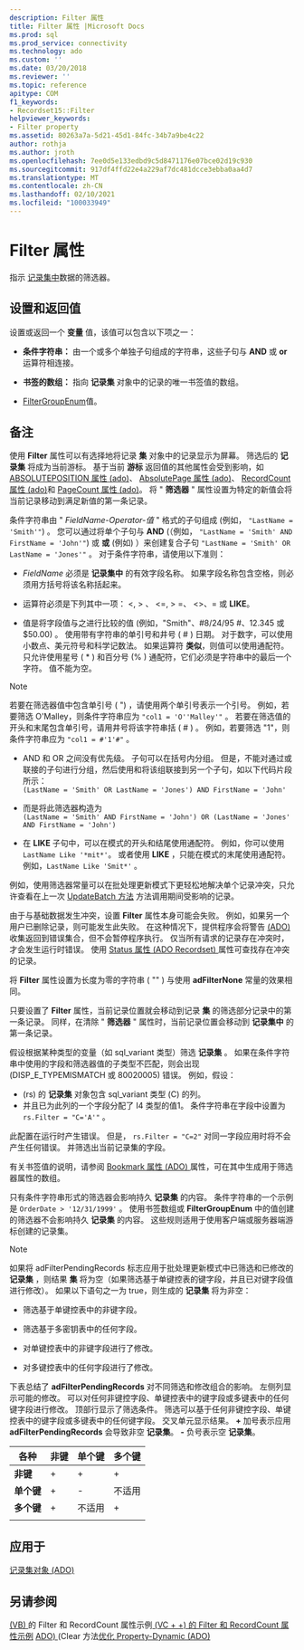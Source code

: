 ```yaml
---
description: Filter 属性
title: Filter 属性 |Microsoft Docs
ms.prod: sql
ms.prod_service: connectivity
ms.technology: ado
ms.custom: ''
ms.date: 03/20/2018
ms.reviewer: ''
ms.topic: reference
apitype: COM
f1_keywords:
- Recordset15::Filter
helpviewer_keywords:
- Filter property
ms.assetid: 80263a7a-5d21-45d1-84fc-34b7a9be4c22
author: rothja
ms.author: jroth
ms.openlocfilehash: 7ee0d5e133edbd9c5d8471176e07bce02d19c930
ms.sourcegitcommit: 917df4ffd22e4a229af7dc481dcce3ebba0aa4d7
ms.translationtype: MT
ms.contentlocale: zh-CN
ms.lasthandoff: 02/10/2021
ms.locfileid: "100033949"
---
```

# <a name="filter-property"></a>Filter 属性
指示 [记录集中](./recordset-object-ado.md)数据的筛选器。  
  
## <a name="settings-and-return-values"></a>设置和返回值

设置或返回一个 **变量** 值，该值可以包含以下项之一：  
  
-   **条件字符串：** 由一个或多个单独子句组成的字符串，这些子句与 **AND** 或 **or** 运算符相连接。  
  
-   **书签的数组：** 指向 **记录集** 对象中的记录的唯一书签值的数组。  
  
-   [FilterGroupEnum](./filtergroupenum.md)值。  
  
## <a name="remarks"></a>备注

使用 **Filter** 属性可以有选择地将记录 **集** 对象中的记录显示为屏幕。 筛选后的 **记录集** 将成为当前游标。 基于当前 **游标** 返回值的其他属性会受到影响，如 [ABSOLUTEPOSITION 属性 (ado)](./absoluteposition-property-ado.md)、 [AbsolutePage 属性 (ado)](./absolutepage-property-ado.md)、 [RecordCount 属性 (ado)](./recordcount-property-ado.md)和 [PageCount 属性 (ado)](./pagecount-property-ado.md)。 将 " **筛选器** " 属性设置为特定的新值会将当前记录移动到满足新值的第一条记录。
  
条件字符串由 " *FieldName-Operator-值* " 格式的子句组成 (例如， `"LastName = 'Smith'"`) 。 您可以通过将单个子句与 **AND** (（例如， `"LastName = 'Smith' AND FirstName = 'John'"`) 或 **或** (例如) ）来创建复合子句 `"LastName = 'Smith' OR LastName = 'Jones'"` 。 对于条件字符串，请使用以下准则：

-   *FieldName* 必须是 **记录集中** 的有效字段名称。 如果字段名称包含空格，则必须用方括号将该名称括起来。  
  
-   运算符必须是下列其中一项： \<, > 、 \<=, > =、 <>、= 或 **LIKE**。  
  
-   值是将字段值与之进行比较的值 (例如，"Smith"、#8/24/95 #、12.345 或 $50.00) 。 使用带有字符串的单引号和井号 ( # ) 日期。 对于数字，可以使用小数点、美元符号和科学记数法。 如果运算符 **类似**，则值可以使用通配符。 只允许使用星号 ( * ) 和百分号 (% ) 通配符，它们必须是字符串中的最后一个字符。 值不能为空。  
  
> [!NOTE]
>  若要在筛选器值中包含单引号 ( ") ，请使用两个单引号表示一个引号。 例如，若要筛选 O'Malley，则条件字符串应为 `"col1 = 'O''Malley'"` 。 若要在筛选值的开头和末尾包含单引号，请用井号将该字符串括 ( # ) 。 例如，若要筛选 "1"，则条件字符串应为 `"col1 = #'1'#"` 。  
  
-   AND 和 OR 之间没有优先级。 子句可以在括号内分组。 但是，不能对通过或联接的子句进行分组，然后使用和将该组联接到另一个子句，如以下代码片段所示：  
 `(LastName = 'Smith' OR LastName = 'Jones') AND FirstName = 'John'`  
  
-   而是将此筛选器构造为  
 `(LastName = 'Smith' AND FirstName = 'John') OR (LastName = 'Jones' AND FirstName = 'John')`  
  
-   在 **LIKE** 子句中，可以在模式的开头和结尾使用通配符。 例如，你可以使用 `LastName Like '*mit*'`。 或者使用 **LIKE** ，只能在模式的末尾使用通配符。 例如，`LastName Like 'Smit*'` 。  
  
 例如，使用筛选器常量可以在批处理更新模式下更轻松地解决单个记录冲突，只允许查看在上一次 [UpdateBatch 方法](./updatebatch-method.md) 方法调用期间受影响的记录。  
  
由于与基础数据发生冲突，设置 **Filter** 属性本身可能会失败。 例如，如果另一个用户已删除记录，则可能发生此失败。 在这种情况下，提供程序会将警告 [ (ADO) ](./errors-collection-ado.md) 收集返回到错误集合，但不会暂停程序执行。 仅当所有请求的记录存在冲突时，才会发生运行时错误。 使用 [Status 属性 (ADO Recordset) ](./status-property-ado-recordset.md) 属性可查找存在冲突的记录。  
  
将 **Filter** 属性设置为长度为零的字符串 ( "" ) 与使用 **adFilterNone** 常量的效果相同。
  
只要设置了 **Filter** 属性，当前记录位置就会移动到记录 **集** 的筛选部分记录中的第一条记录。 同样，在清除 " **筛选器** " 属性时，当前记录位置会移动到 **记录集中** 的第一条记录。

假设根据某种类型的变量（如 sql_variant 类型）筛选 **记录集** 。 如果在条件字符串中使用的字段和筛选器值的子类型不匹配，则会出现 (DISP_E_TYPEMISMATCH 或 80020005) 错误。 例如，假设：

-  (rs) 的 **记录集** 对象包含 sql_variant 类型 (C) 的列。
- 并且已为此列的一个字段分配了 I4 类型的值1。 条件字符串在字段中设置为 `rs.Filter = "C='A'"` 。

此配置在运行时产生错误。 但是， `rs.Filter = "C=2"` 对同一字段应用时将不会产生任何错误。 并筛选出当前记录集的字段。

有关书签值的说明，请参阅 [Bookmark 属性 (ADO) ](./bookmark-property-ado.md) 属性，可在其中生成用于筛选器属性的数组。

只有条件字符串形式的筛选器会影响持久 **记录集** 的内容。 条件字符串的一个示例是 `OrderDate > '12/31/1999'` 。 使用书签数组或 **FilterGroupEnum** 中的值创建的筛选器不会影响持久 **记录集** 的内容。 这些规则适用于使用客户端或服务器端游标创建的记录集。
  
> [!NOTE]
>  如果将 adFilterPendingRecords 标志应用于批处理更新模式中已筛选和已修改的 **记录集** ，则结果 **集** 将为空（如果筛选基于单键控表的键字段，并且已对键字段值进行修改）。 如果以下语句之一为 true，则生成的 **记录集** 将为非空：  
  
-   筛选基于单键控表中的非键字段。  
  
-   筛选基于多密钥表中的任何字段。  
  
-   对单键控表中的非键字段进行了修改。  
  
-   对多键控表中的任何字段进行了修改。  
  
下表总结了 **adFilterPendingRecords** 对不同筛选和修改组合的影响。 左侧列显示可能的修改。 可以对任何非键控字段、单键控表中的键字段或多键表中的任何键字段进行修改。 顶部行显示了筛选条件。 筛选可以基于任何非键控字段、单键控表中的键字段或多键表中的任何键字段。 交叉单元显示结果。 **+** 加号表示应用 **adFilterPendingRecords** 会导致非空 **记录集**。 **-** 负号表示空 **记录集**。  
  
|各种|非键|单个键|多个键|
|-|--------------|----------------|-------------------|
|**非键**|+|+|+|
|**单个键**|+|-|不适用|
|**多个键**|+|不适用|+|
|||||
  
## <a name="applies-to"></a>应用于

[记录集对象 (ADO)](./recordset-object-ado.md)  
  
## <a name="see-also"></a>另请参阅

[ (VB) ](./filter-and-recordcount-properties-example-vb.md) 
 的 Filter 和 RecordCount 属性示例[ (VC + +) 的 Filter 和 RecordCount 属性示例](./filter-and-recordcount-properties-example-vc.md) 
[ADO) ](./clear-method-ado.md) 
 (Clear 方法[优化 Property-Dynamic (ADO) ](./optimize-property-dynamic-ado.md)